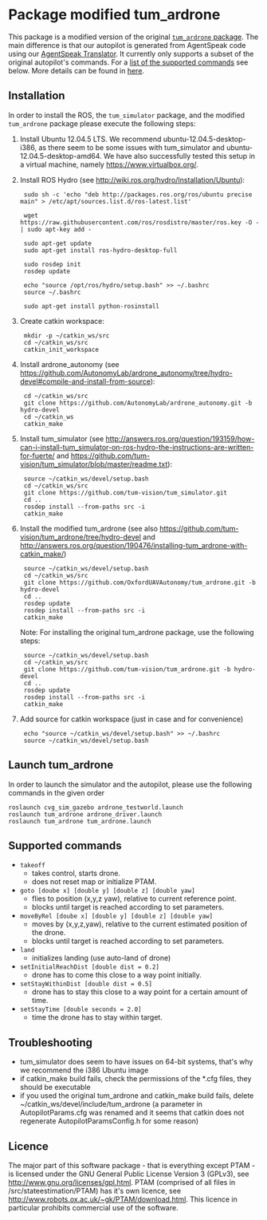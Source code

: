 # Package modified tum_ardrone

This package is a modified version of the original [`tum_ardrone` package](https://github.com/tum-vision/tum_ardrone/tree/hydro-devel). The main difference is that our autopilot is generated from AgentSpeak code using our [AgentSpeak Translator](https://github.com/OxfordUAVAutonomy/AgentSpeakTranslator). It currently only supports a subset of the original autopilot's commands. For a [list of the supported commands](#supportedCommands) see below.
More details can be found in [here](http://www.cprover.org/UAVs/TAROS2015/).

## Installation

In order to install the ROS, the `tum_simulator` package, and the modified `tum_ardrone` package please execute the following steps:

1. Install Ubuntu 12.04.5 LTS. We recommend ubuntu-12.04.5-desktop-i386, as there seem to be some issues with tum_simulator and ubuntu-12.04.5-desktop-amd64. We have also successfully tested this setup in a virtual machine, namely https://www.virtualbox.org/.
2. Install ROS Hydro (see http://wiki.ros.org/hydro/Installation/Ubuntu):
    
        sudo sh -c 'echo "deb http://packages.ros.org/ros/ubuntu precise main" > /etc/apt/sources.list.d/ros-latest.list'
    
        wget https://raw.githubusercontent.com/ros/rosdistro/master/ros.key -O - | sudo apt-key add -
    
        sudo apt-get update
        sudo apt-get install ros-hydro-desktop-full
    
        sudo rosdep init
        rosdep update
    
        echo "source /opt/ros/hydro/setup.bash" >> ~/.bashrc
        source ~/.bashrc
    
        sudo apt-get install python-rosinstall
    
3. Create catkin workspace:
    
        mkdir -p ~/catkin_ws/src
        cd ~/catkin_ws/src
        catkin_init_workspace
    
4. Install ardrone_autonomy (see https://github.com/AutonomyLab/ardrone_autonomy/tree/hydro-devel#compile-and-install-from-source):
    
        cd ~/catkin_ws/src
        git clone https://github.com/AutonomyLab/ardrone_autonomy.git -b hydro-devel
        cd ~/catkin_ws
        catkin_make
    
5. Install tum_simulator (see http://answers.ros.org/question/193159/how-can-i-install-tum_simulator-on-ros-hydro-the-instructions-are-written-for-fuerte/ and https://github.com/tum-vision/tum_simulator/blob/master/readme.txt):
    
        source ~/catkin_ws/devel/setup.bash
        cd ~/catkin_ws/src
        git clone https://github.com/tum-vision/tum_simulator.git
        cd ..
        rosdep install --from-paths src -i
        catkin_make
    
6. Install the modified tum_ardrone (see also https://github.com/tum-vision/tum_ardrone/tree/hydro-devel and http://answers.ros.org/question/190476/installing-tum_ardrone-with-catkin_make/)
    
        source ~/catkin_ws/devel/setup.bash
        cd ~/catkin_ws/src
        git clone https://github.com/OxfordUAVAutonomy/tum_ardrone.git -b hydro-devel
        cd ..
        rosdep update
        rosdep install --from-paths src -i
        catkin_make
    
    Note: For installing the original tum_ardrone package, use the following steps:
    
        source ~/catkin_ws/devel/setup.bash
        cd ~/catkin_ws/src
        git clone https://github.com/tum-vision/tum_ardrone.git -b hydro-devel
        cd ..
        rosdep update
        rosdep install --from-paths src -i
        catkin_make
    
7. Add source for catkin workspace (just in case and for convenience)

    
        echo "source ~/catkin_ws/devel/setup.bash" >> ~/.bashrc
        source ~/catkin_ws/devel/setup.bash
    
          
## Launch tum_ardrone

In order to launch the simulator and the autopilot, please use the following commands in the given order
    
    roslaunch cvg_sim_gazebo ardrone_testworld.launch
    roslaunch tum_ardrone ardrone_driver.launch
    roslaunch tum_ardrone tum_ardrone.launch 
    

## <a name="supportedCommands"></a>Supported commands

* `takeoff`
  - takes control, starts drone.
  - does not reset map or initialize PTAM.
* `goto [doube x] [double y] [double z] [double yaw]`
  - flies to position (x,y,z yaw), relative to current reference point.
  - blocks until target is reached according to set parameters.
* `moveByRel [doube x] [double y] [double z] [double yaw]`
  - moves by (x,y,z,yaw), relative to the current estimated position of the drone.
  - blocks until target is reached according to set parameters.
* `land`
  - initializes landing (use auto-land of drone)
* `setInitialReachDist [double dist = 0.2]`
  - drone has to come this close to a way point initially.
* `setStayWithinDist [double dist = 0.5]`
  - drone has to stay this close to a way point for a certain amount of time.
* `setStayTime [double seconds = 2.0]`
  - time the drone has to stay within target.
        
## Troubleshooting

* tum_simulator does seem to have issues on 64-bit systems, that's why we recommend the i386 Ubuntu image
* if catkin_make build fails, check the permissions of the *.cfg files, they should be executable
* if you used the original tum_ardrone and catkin_make build fails, delete ~/catkin_ws/devel/include/tum_ardrone (a parameter in AutopilotParams.cfg was renamed and it seems that catkin does not regenerate AutopilotParamsConfig.h for some reason)


## Licence

The major part of this software package - that is everything except PTAM - is licensed under the GNU General Public License Version 3 (GPLv3), see http://www.gnu.org/licenses/gpl.html. PTAM (comprised of all files in /src/stateestimation/PTAM) has it's own licence, see http://www.robots.ox.ac.uk/~gk/PTAM/download.html. This licence in particular prohibits commercial use of the software.
